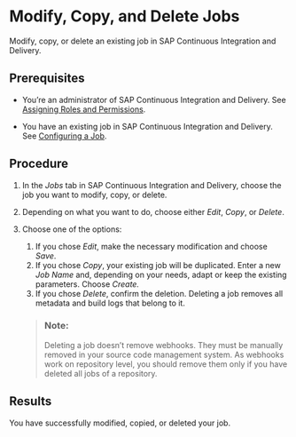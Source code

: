 <!-- loio21fd276e5a014f18a9de7ec38aab57b1 -->

# Modify, Copy, and Delete Jobs

Modify, copy, or delete an existing job in SAP Continuous Integration and Delivery.



<a name="loio21fd276e5a014f18a9de7ec38aab57b1__prereq_pcy_jbz_ykb"/>

## Prerequisites

-   You’re an administrator of SAP Continuous Integration and Delivery. See [Assigning Roles and Permissions](assigning-roles-and-permissions-c679ebd.md).

-   You have an existing job in SAP Continuous Integration and Delivery. See [Configuring a Job](enhancing-jobs-d581ab5.md).




<a name="loio21fd276e5a014f18a9de7ec38aab57b1__steps_w4c_fkz_ykb"/>

## Procedure

1.  In the *Jobs* tab in SAP Continuous Integration and Delivery, choose the job you want to modify, copy, or delete.

2.  Depending on what you want to do, choose either *Edit*, *Copy*, or *Delete*.

3.  Choose one of the options:

    1.  If you chose *Edit*, make the necessary modification and choose *Save*.
    2.  If you chose *Copy*, your existing job will be duplicated. Enter a new *Job Name* and, depending on your needs, adapt or keep the existing parameters. Choose *Create.*
    3.  If you chose *Delete*, confirm the deletion. Deleting a job removes all metadata and build logs that belong to it.

    > ### Note:  
    > Deleting a job doesn’t remove webhooks. They must be manually removed in your source code management system. As webhooks work on repository level, you should remove them only if you have deleted all jobs of a repository.




<a name="loio21fd276e5a014f18a9de7ec38aab57b1__result_dyy_32z_ykb"/>

## Results

You have successfully modified, copied, or deleted your job.

